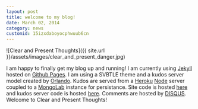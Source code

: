 ```yaml
---
layout: post
title: welcome to my blog!
date: March 02, 2014
category: news
customid: 15izxdaboyocphwuub6cn
---
```


![Clear and Present Thoughts]({{ site.url }}/assets/images/clear_and_present_danger.jpg)

I am happy to finally get my blog up and running!  I am currently using [Jekyll](http://jekyllrb.com/) hosted on [Github Pages](http://pages.github.com/).  I am using a SVBTLE theme and a kudos server model created by [Orlando](https://github.com/orlando).  Kudos are served from a [Heroku](https://www.heroku.com) [Node](http://nodejs.org/) server coupled to a [MongoLab](https://mongolab.com) instance for persistance.  Site code is hosted [here](https://github.com/spencerapplegate/spencerapplegate.github.io) and kudos server code is hosted [here](https://github.com/spencerapplegate/kudos-server).  Comments are hosted by [DISQUS](http://disqus.com).  Welcome to Clear and Present Thoughts!
